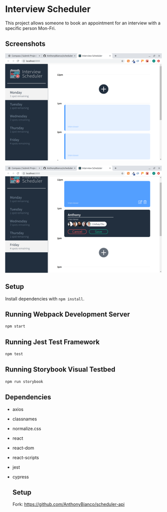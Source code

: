 # Interview Scheduler

This project allows someone to book an appointment for an interview with a specific person Mon-Fri. 

## Screenshots

![This is the main page](https://github.com/AnthonyBianco/scheduler/blob/master/public/images/InterviewScheduler.png?raw=true"Homepage")

![This is a picture of booking an Interview](https://github.com/AnthonyBianco/scheduler/blob/master/public/images/Booking.png?raw=true "Booking")

## Setup

Install dependencies with `npm install`.

## Running Webpack Development Server

```sh
npm start
```

## Running Jest Test Framework

```sh
npm test
```

## Running Storybook Visual Testbed

```sh
npm run storybook
```
## Dependencies
- axios 
- classnames
- normalize.css
- react
- react-dom
- react-scripts
- jest
- cypress

  ## Setup

  Fork: 
  https://github.com/AnthonyBianco/scheduler-api
